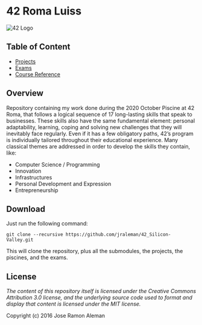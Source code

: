 # 42 Roma Luiss

![42 Logo](files/resources/42-logo.png)

## Table of Content

* [Projects](projects/)
* [Exams](exams_material/)
* [Course Reference](reference/)

## Overview

Repository containing my work done during the 2020 October Piscine at 42 Roma, that follows a logical sequence of
17 long-lasting skills that speak to businesses. These skills also have the same
fundamental element: personal adaptability, learning, coping and solving new
challenges that they will inevitably face regularly. Even if it has a few
obligatory paths, 42’s program is individually tailored throughout their
educational experience. Many classical themes are addressed in order to develop
the skills they contain, like:

* Computer Science / Programming
* Innovation
* Infrastructures
* Personal Development and Expression
* Entrepreneurship

## Download

Just run the following command:

`git clone --recursive https://github.com/jraleman/42_Silicon-Valley.git`

This will clone the repository, plus all the submodules,
the projects, the piscines, and the exams.

## License

*The content of this repository itself is licensed under the Creative Commons
Attribution 3.0 license, and the underlying source code used to format and
display that content is licensed under the MIT license.*

Copyright (c) 2016 Jose Ramon Aleman
